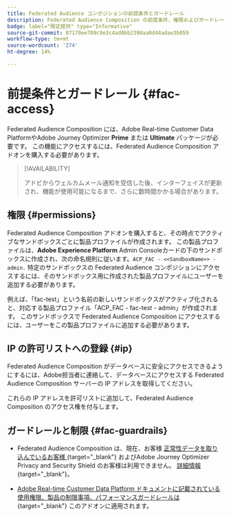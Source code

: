 ```yaml
---
title: Federated Audience コンポジションの前提条件とガードレール
description: Federated Audience Composition の前提条件、権限およびガードレールについて説明します
badge: label="限定提供" type="Informative"
source-git-commit: 07170ee709c9e3c4ad0bb2390aa0d44adae3b059
workflow-type: tm+mt
source-wordcount: '274'
ht-degree: 14%

---
```


# 前提条件とガードレール {#fac-access}

Federated Audience Composition には、Adobe Real-time Customer Data PlatformやAdobe Journey Optimizer **Prime** または **Ultimate** パッケージが必要です。 この機能にアクセスするには、Federated Audience Composition アドオンを購入する必要があります。

>[!AVAILABILITY]
>
>アドビからウェルカムメール通知を受信した後、インターフェイスが更新され、機能が使用可能になるまで、さらに数時間かかる場合があります。

## 権限 {#permissions}

Federated Audience Composition アドオンを購入すると、その時点でアクティブなサンドボックスごとに製品プロファイルが作成されます。 この製品プロファイルは、**Adobe Experience Platform** Admin Consoleカードの下のサンドボックスに作成され、次の命名規則に従います。`ACP_FAC - <<SandboxName>> - admin.` 特定のサンドボックスの Federated Audience コンポジションにアクセスするには、そのサンドボックス用に作成された製品プロファイルにユーザーを追加する必要があります。

例えば、「fac-test」という名前の新しいサンドボックスがアクティブ化されると、対応する製品プロファイル「ACP_FAC - fac-test - admin」が作成されます。 このサンドボックスで Federated Audience Composition にアクセスするには、ユーザーをこの製品プロファイルに追加する必要があります。

## IP の許可リストへの登録 {#ip}

Federated Audience Composition がデータベースに安全にアクセスできるようにするには、Adobe担当者に連絡して、データベースにアクセスする Federated Audience Composition サーバーの IP アドレスを取得してください。

これらの IP アドレスを許可リストに追加して、Federated Audience Composition のアクセス権を付与します。

## ガードレールと制限 {#fac-guardrails}

* Federated Audience Composition は、現在、お客様 [ 正常性データを取り込んでいるお客様 ](https://experienceleague.adobe.com/ja/docs/events/customer-data-management-voices-recordings/governance/healthcare-shield){target="_blank"} およびAdobe Journey Optimizer Privacy and Security Shield のお客様は利用できません。 [詳細情報](https://experienceleague.adobe.com/en/docs/journey-optimizer/using/audiences-profiles-identities/audiences/about-audiences){target="_blank"}。

<!--
* Federated Audience Composition is compatible with Privacy & Security Shield and can be used in all verticals except for healthcare industries. Currently, Federated Audience Composition cannot be licensed to customers looking to ingest health data. [Learn more](https://experienceleague.adobe.com/en/docs/events/customer-data-management-voices-recordings/governance/healthcare-shield){target="_blank"}-->

* [Adobe Real-time Customer Data Platform ドキュメントに記載されている使用権限、製品の制限事項、パフォーマンスガードレールは ](https://experienceleague.adobe.com/ja/docs/experience-platform/profile/guardrails){target="_blank"} このアドオンに適用されます。
